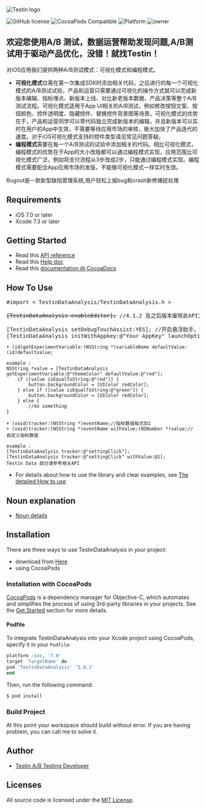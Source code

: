 <p align="left" >
  <img src="http://prj.testin.cn:8200/abtest-wiki/abtest-doc/uploads/7e23f765a45b5219cd765e53e92fbfa2/67878DB22483AB928C7BD93795E9E750.png" title="Testin logo" float=left>
</p>

![GitHub license](https://img.shields.io/badge/build-passing-brightgreen.svg)
![CocoaPods Compatible](https://img.shields.io/badge/pod-v5.0.2-blue.svg)
![Platform](https://img.shields.io/badge/platform-ios-lightgrey.svg)
![owner](https://img.shields.io/badge/owner-Testin-green.svg)

## 欢迎您使用<!--Testin数据运营分析 和-->A/B 测试，数据运营帮助发现问题,A/B测试用于驱动产品优化，没错！就找Testin！
对iOS应用我们提供两种A/B测试模式：可视化模式和编程模式。

- **可视化模式**仅需在第一次集成SDK时添加相关代码，之后进行的每一个可视化模式的A/B测试试验，产品和运营只需要通过可视化的操作方式就可以完成新版本编辑、指标埋点、新版本上线、对比新老版本数据、产品决策等整个A/B测试流程。可视化模式适用于App UI相关的A/B测试，例如修改按钮文案、按钮颜色、控件透明度、隐藏控件、替换控件背景图等场景。可视化模式的优势在于，产品和运营同学可以零代码独立完成新版本的编辑，并且新版本可以实时在用户的App中生效，不需要等待应用市场的审核，极大加快了产品迭代的速度。对于iOS可视化模式支持的控件类型请见常见问题答疑。
- **编程模式**需要在每一个A/B测试的试验中添加相关的代码。相比可视化模式，编程模式的优势在于App的大小改版都可以通过编程模式实现，应用范围比可视化模式广泛，例如将支付流程从3步改成2步，只能通过编程模式实现。编程模式需要配合App应用市场的发版，不能像可视化模式一样实时生效。
<!--- **数据运营分析**(Testin Data):
Testin Data是一款可以私有化部署的用户行为分析产品。(新增)-->
Bugout是一款新型缺陷管理系统,用户轻松上报bug和crash新修捕捉处理

## Requirements
- iOS 7.0 or later
- Xcode 7.3 or later

## Getting Started
- Read this <a href="https://data.testin.cn/docs/api/iosv4/index.html" target="_blank">API reference</a>
- Read this <a href="https://data.testin.cn/docs/" target="_blank">Help doc</a>
- Read this <a href="https://cocoadocs.org/docsets/TestinDataAnalysis/5.0.2/Classes/TestinDataAnalysis.html" target="_blank">documentation @ CocoaDocs</a>

## How To Use

<pre>
#import < TestinDataAnalysis/TestinDataAnalysis.h >

<del>[TestinDataAnalysis enableEditor];</del> //4.1.2 及之后版本废除此API方法。

[TestinDataAnalysis setDebugTouchAssist:YES]; //开启悬浮助手，整合可视化开关和集成调试功能。
[TestinDataAnalysis initWithAppkey:@"Your AppKey" launchOptions:launchOptions];
</pre>

```
+ (id)getExperimentVariable:(NSString *)variableName defaultValue:(id)defaultvalue;

example :
NSString *value = [TestinDataAnalysis getExperimentVariable:@"themeColor" defaultValue:@"red"];
    if ([value isEqualToString:@"red"]) {
        button.backgroundColor = [UIColor redColor];
    } else if ([value isEqualToString:@"green"]) {
        button.backgroundColor = [UIColor redColor];
    } else {
        //do something
}
```
```
+ (void)tracker:(NSString *)eventName;//指标数值每次加1
+ (void)tracker:(NSString *)eventName withValue:(NSNumber *)value;// 自定义指标数值

example :
[TestinDataAnalysis tracker:@"settingClick"];
[TestinDataAnalysis tracker:@"settingClick" withValue:@1];
Testin Data 部分请参考相关API

```
- For details about how to use the library and clear examples, see <a href="http://ab.testin.cn/docs/" target="_blank">The detailed How to use</a>
## Noun explanation
- [Noun details](http://ab.testin.cn/docs/dict.html)

## Installation 
There are three ways to use TestinDataAnalysis in your project:
- download from [Here](http://ab.testin.cn/docs/iossdk.html)
- using CocoaPods
### Installation with CocoaPods

[CocoaPods](http://cocoapods.org/) is a dependency manager for Objective-C, which automates and simplifies the process of using 3rd-party libraries in your projects. See the [Get Started](http://cocoapods.org/#get_started) section for more details.

#### Podfile
To integrate TestinDataAnalysis into your Xcode project using CocoaPods, specify it in your `Podfile`:

```ruby
platform :ios, '7.0'
target 'TargetName' do
pod 'TestinDataAnalysis' '5.0.2'
end
```

Then, run the following command:

```bash
$ pod install
```
### Build Project
At this point your workspace should build without error. If you are having problem, you can call me to solve it.

## Author
- [Testin A/B Testing Developer](https://github.com/abtesttestin)

## Licenses

All source code is licensed under the [MIT License](https://raw.githubusercontent.com/abtesttestin/TestinDataAnalysis/master/LICENSE).
